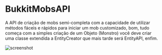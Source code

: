 # BukkitMobsAPI
A API de criação de mobs semi-completa com a capacidade de utilizar métodos fáceis e rápidos para iniciar um mob customizado, bom, tudo começa com a simples criação de um Objeto (Monstro) você deve criar uma classe extendida a EntityCreator que mais tarde será EntityAPI, enfim.

![screenshot](https://imgur.com/fB9Eqax.png)
